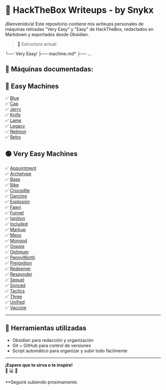 # 🧠 HackTheBox Writeups - by Snykx

¡Bienvenido/a! Este repositorio contiene mis writeups personales de máquinas retiradas "Very Easy" y "Easy" de HackTheBox, redactados en Markdown y exportados desde Obsidian.

> 📁 Estructura actual:
>> 
└── Very Easy/
├── machine.md*
├── ...



## 📌 Máquinas documentadas:

## 🔴 Easy Machines

✅ [Blue](Easy/Blue.md)  
✅ [Cap](Easy/Cap.md)  
✅ [Jerry](Easy/Jerry.md)  
✅ [Knife](Easy/Knife.md)  
✅ [Lame](Easy/Lame.md)  
✅ [Legacy](Easy/Legacy.md)  
✅ [Netmon](Easy/Netmon.md)  
✅ [Retro](Easy/Retro.md)  


## 🟢 Very Easy Machines

✅ [Appointment](Very%20Easy/Appointment.md)  
✅ [Archetype](Very%20Easy/Archetype.md)  
✅ [Base](Very%20Easy/Base.md)  
✅ [Bike](Very%20Easy/Bike.md)  
✅ [Crocodile](Very%20Easy/Crocodile.md)  
✅ [Dancing](Very%20Easy/Dancing.md)  
✅ [Explosion](Very%20Easy/Explosion.md)  
✅ [Fawn](Very%20Easy/Fawn.md)  
✅ [Funnel](Very%20Easy/Funnel.md)  
✅ [Ignition](Very%20Easy/Ignition.md)  
✅ [Included](Very%20Easy/Included.md)  
✅ [Markup](Very%20Easy/Markup.md)  
✅ [Meox](Very%20Easy/Meox.md)  
✅ [Mongod](Very%20Easy/Mongod.md)  
✅ [Oopsie](Very%20Easy/Oopsie.md)  
✅ [Optimum](Very%20Easy/Optimum.md)  
✅ [PennyWorth](Very%20Easy/PennyWorth.md)  
✅ [Preignition](Very%20Easy/Preignition.md)  
✅ [Redeemer](Very%20Easy/Redeemer.md)  
✅ [Responder](Very%20Easy/Responder.md)  
✅ [Sequel](Very%20Easy/Sequel.md)  
✅ [Synced](Very%20Easy/Synced.md)  
✅ [Tactics](Very%20Easy/Tactics.md)  
✅ [Three](Very%20Easy/Three.md)  
✅ [Unified](Very%20Easy/Unified.md)  
✅ [Vaccine](Very%20Easy/Vaccine.md)  

---
## 📂 Herramientas utilizadas

- Obsidian para redacción y organización
- Git + GitHub para control de versiones
- Script automático para organizar y subir todo fácilmente

---

**¡Espero que te sirva o te inspire!**  
🧠 💻 🐚  

**Seguiré subiendo proximamente.
